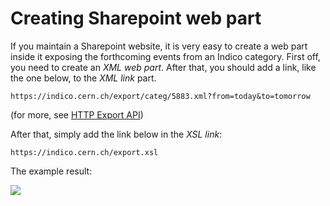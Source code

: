 # Creating Sharepoint web part

If you maintain a Sharepoint website, it is very easy to create a web part 
inside it exposing the forthcoming events from an Indico category.
First off, you need to create an _XML web part_. After that, you should
add a link, like the one below, to the _XML link_ part.

```
https://indico.cern.ch/export/categ/5883.xml?from=today&to=tomorrow
```
(for more, see [HTTP Export API](https://docs.getindico.io/en/latest/http_api/))

After that, simply add the link below in the _XSL link_:

```
https://indico.cern.ch/export.xsl
```

The example result:

![](/assets/sharepoint_result.png)
